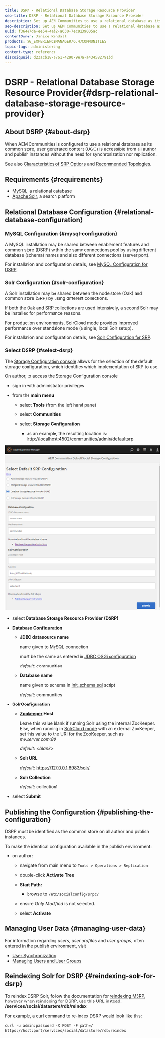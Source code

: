 ```yaml
---
title: DSRP - Relational Database Storage Resource Provider
seo-title: DSRP - Relational Database Storage Resource Provider
description: Set up AEM Communities to use a relational database as its common store
seo-description: Set up AEM Communities to use a relational database as its common store
uuid: f364e7da-ee54-4ab2-a630-7ec9239005ac
contentOwner: Janice Kendall
products: SG_EXPERIENCEMANAGER/6.4/COMMUNITIES
topic-tags: administering
content-type: reference
discoiquuid: d23acb18-6761-4290-9e7a-a434582791bd
---
```


# DSRP - Relational Database Storage Resource Provider{#dsrp-relational-database-storage-resource-provider}

## About DSRP {#about-dsrp}

When AEM Communities is configured to use a relational database as its common store, user generated content (UGC) is accessible from all author and publish instances without the need for synchronization nor replication.

See also [Characteristics of SRP Options](working-with-srp.md#characteristics-of-srp-options) and [Recommended Topologies](topologies.md).

## Requirements {#requirements}

* [MySQL](#mysql-configuration), a relational database
* [Apache Solr](#solr-configuration), a search platform

## Relational Database Configuration {#relational-database-configuration}

### MySQL Configuration {#mysql-configuration}

A MySQL installation may be shared between enablement features and common store (DSRP) within the same connections pool by using different database (schema) names and also different connections (server:port).

For installation and configuration details, see [MySQL Configuration for DSRP](dsrp-mysql.md).

### Solr Configuration {#solr-configuration}

A Solr installation may be shared between the node store (Oak) and common store (SRP) by using different collections.

If both the Oak and SRP collections are used intensively, a second Solr may be installed for performance reasons.

For production environments, SolrCloud mode provides improved performance over standalone mode (a single, local Solr setup).

For installation and configuration details, see [Solr Configuration for SRP](solr.md).

### Select DSRP {#select-dsrp}

The [Storage Configuration console](srp-config.md) allows for the selection of the default storage configuration, which identifies which implementation of SRP to use.

On author, to access the Storage Configuration console

* sign in with administrator privileges
* from the **main menu**

    * select **Tools** (from the left hand pane)
    * select **Communities**
    * select **Storage Configuration**

        * as an example, the resulting location is: [http://localhost:4502/communities/admin/defaultsrp](http://localhost:4502/communities/admin/defaultsrp)

![chlimage_1-128](assets/chlimage_1-128.png)

* select **Database Storage Resource Provider (DSRP)**
* **Database Configuration**

    * **JDBC datasource name** 

      name given to MySQL connection  

      must be the same as entered in [JDBC OSGi configuration](dsrp-mysql.md#configurejdbcconnections)  

      *default*: communities
  
    * **Database name** 

      name given to schema in [init_schema.sql](dsrp-mysql.md#obtain-the-sql-script) script 

      *default*: communities

* **SolrConfiguration**

    * **[Zookeeper](https://cwiki.apache.org/confluence/display/solr/Using+ZooKeeper+to+Manage+Configuration+Files) Host** 
  
      Leave this value blank if running Solr using the internal ZooKeeper. Else, when running in [SolrCloud mode](solr.md#solrcloud-mode) with an external ZooKeeper, set this value to the URI for the ZooKeeper, such as *my.server.com:80* 
  
      *default*: *&lt;blank&gt;*
  
    * **Solr URL** 

      *default*: https://127.0.0.1:8983/solr/
  
    * **Solr Collection** 

      *default*: collection1

* select **Submit**

## Publishing the Configuration {#publishing-the-configuration}

DSRP must be identified as the common store on all author and publish instances.

To make the identical configuration available in the publish environment:

* on author:

    * navigate from main menu to `Tools > Operations > Replication`
    * double-click **Activate Tree**
    * **Start Path:**

        * browse to `/etc/socialconfig/srpc/`

    * ensure *Only Modified* is not selected.
    * select **Activate**

## Managing User Data {#managing-user-data}

For information regarding *users*, *user profiles* and *user groups*, often entered in the publish environment, visit

* [User Synchronization](sync.md)
* [Managing Users and User Groups](users.md)

## Reindexing Solr for DSRP {#reindexing-solr-for-dsrp}

To reindex DSRP Solr, follow the documentation for [reindexing MSRP](msrp.md#msrp-reindex-tool), however when reindexing for DSRP, use this URL instead: **/services/social/datastore/rdb/reindex**

For example, a curl command to re-index DSRP would look like this:

```shell
curl -u admin:password -X POST -F path=/ https://host:port/services/social/datastore/rdb/reindex
```

